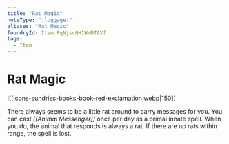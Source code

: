 ```yaml
---
title: "Rat Magic"
noteType: ":luggage:"
aliases: "Rat Magic"
foundryId: Item.PqNjscQH1WmDTAXf
tags:
  - Item
---
```


# Rat Magic
![[icons-sundries-books-book-red-exclamation.webp|150]]

There always seems to be a little rat around to carry messages for you. You can cast _[[Animal Messenger]]_ once per day as a primal innate spell. When you do, the animal that responds is always a rat. If there are no rats within range, the spell is lost.
